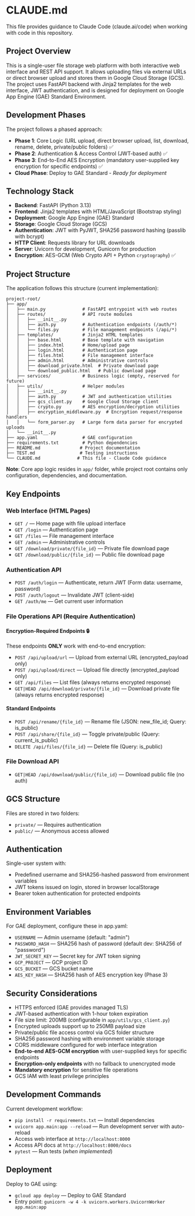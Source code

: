 # CLAUDE.md

This file provides guidance to Claude Code (claude.ai/code) when working with code in this repository.

## Project Overview

This is a single-user file storage web platform with both interactive web interface and REST API support. It allows uploading files via external URLs or direct browser upload and stores them in Google Cloud Storage (GCS). The project uses FastAPI backend with Jinja2 templates for the web interface, JWT authentication, and is designed for deployment on Google App Engine (GAE) Standard Environment.

## Development Phases

The project follows a phased approach:
- **Phase 1**: Core Logic (URL upload, direct browser upload, list, download, rename, delete, private/public folders) ✅
- **Phase 2**: Authentication & Access Control (JWT-based auth) ✅
- **Phase 3**: End-to-End AES Encryption (mandatory user-supplied key encryption for specific endpoints) ✅
- **Cloud Phase**: Deploy to GAE Standard - *Ready for deployment*

## Technology Stack

- **Backend**: FastAPI (Python 3.13)
- **Frontend**: Jinja2 templates with HTML/JavaScript (Bootstrap styling)
- **Deployment**: Google App Engine (GAE) Standard
- **Storage**: Google Cloud Storage (GCS) 
- **Authentication**: JWT with PyJWT, SHA256 password hashing (passlib with bcrypt)
- **HTTP Client**: Requests library for URL downloads
- **Server**: Uvicorn for development, Gunicorn for production
- **Encryption**: AES-GCM (Web Crypto API + Python `cryptography`) ✅

## Project Structure

The application follows this structure (current implementation):
```
project-root/
├── app/
│   ├── main.py              # FastAPI entrypoint with web routes
│   ├── routes/              # API route modules
│   │   ├── __init__.py
│   │   ├── auth.py          # Authentication endpoints (/auth/*)
│   │   └── files.py         # File management endpoints (/api/*)
│   ├── templates/           # Jinja2 HTML templates
│   │   ├── base.html        # Base template with navigation
│   │   ├── index.html       # Home/upload page
│   │   ├── login.html       # Authentication page
│   │   ├── files.html       # File management interface
│   │   ├── admin.html       # Administrative controls
│   │   ├── download_private.html  # Private download page
│   │   └── download_public.html   # Public download page
│   ├── services/            # Business logic (empty, reserved for future)
│   ├── utils/               # Helper modules
│   │   ├── __init__.py
│   │   ├── auth.py          # JWT and authentication utilities
│   │   ├── gcs_client.py    # Google Cloud Storage client
│   │   ├── crypto.py        # AES encryption/decryption utilities
│   │   ├── encryption_middleware.py  # Encryption request/response handlers
│   │   └── form_parser.py   # Large form data parser for encrypted uploads
│   └── __init__.py
├── app.yaml                 # GAE configuration
├── requirements.txt         # Python dependencies
├── README.md               # Project documentation
├── TEST.md                 # Testing instructions
└── CLAUDE.md              # This file - Claude Code guidance
```

**Note**: Core app logic resides in `app/` folder, while project root contains only configuration, dependencies, and documentation.

## Key Endpoints

### Web Interface (HTML Pages)
- `GET /` — Home page with file upload interface
- `GET /login` — Authentication page
- `GET /files` — File management interface
- `GET /admin` — Administrative controls
- `GET /download/private/{file_id}` — Private file download page
- `GET /download/public/{file_id}` — Public file download page

### Authentication API
- `POST /auth/login` — Authenticate, return JWT (Form data: username, password)
- `POST /auth/logout` — Invalidate JWT (client-side)
- `GET /auth/me` — Get current user information

### File Operations API (Require Authentication)

#### Encryption-Required Endpoints 🔒
These endpoints **ONLY** work with end-to-end encryption:
- `POST /api/upload/url` — Upload from external URL (encrypted_payload only)
- `POST /api/upload/direct` — Upload file directly (encrypted_payload only)
- `GET /api/files` — List files (always returns encrypted response)
- `GET|HEAD /api/download/private/{file_id}` — Download private file (always returns encrypted response)

#### Standard Endpoints  
- `POST /api/rename/{file_id}` — Rename file (JSON: new_file_id; Query: is_public)
- `POST /api/share/{file_id}` — Toggle private/public (Query: current_is_public)
- `DELETE /api/files/{file_id}` — Delete file (Query: is_public)

### File Download API
- `GET|HEAD /api/download/public/{file_id}` — Download public file (no auth)

## GCS Structure

Files are stored in two folders:
- `private/` — Requires authentication
- `public/` — Anonymous access allowed

## Authentication

Single-user system with:
- Predefined username and SHA256-hashed password from environment variables
- JWT tokens issued on login, stored in browser localStorage
- Bearer token authentication for protected endpoints

## Environment Variables

For GAE deployment, configure these in app.yaml:
- `USERNAME` — Admin username (default: "admin")
- `PASSWORD_HASH` — SHA256 hash of password (default dev: SHA256 of "password")
- `JWT_SECRET_KEY` — Secret key for JWT token signing
- `GCP_PROJECT` — GCP project ID
- `GCS_BUCKET` — GCS bucket name
- `AES_KEY_HASH` — SHA256 hash of AES encryption key (Phase 3)

## Security Considerations

- HTTPS enforced (GAE provides managed TLS)
- JWT-based authentication with 1-hour token expiration
- File size limit: 200MB (configurable in `app/utils/gcs_client.py`)
- Encrypted uploads support up to 250MB payload size
- Private/public file access control via GCS folder structure
- SHA256 password hashing with environment variable storage
- CORS middleware configured for web interface integration
- **End-to-end AES-GCM encryption** with user-supplied keys for specific endpoints
- **Encryption-only endpoints** with no fallback to unencrypted mode
- **Mandatory encryption** for sensitive file operations
- GCS IAM with least privilege principles

## Development Commands

Current development workflow:
- `pip install -r requirements.txt` — Install dependencies
- `uvicorn app.main:app --reload` — Run development server with auto-reload
- Access web interface at `http://localhost:8000`
- Access API docs at `http://localhost:8000/docs`
- `pytest` — Run tests (*when implemented*)

## Deployment

Deploy to GAE using:
- `gcloud app deploy` — Deploy to GAE Standard
- Entry point: `gunicorn -w 4 -k uvicorn.workers.UvicornWorker app.main:app`